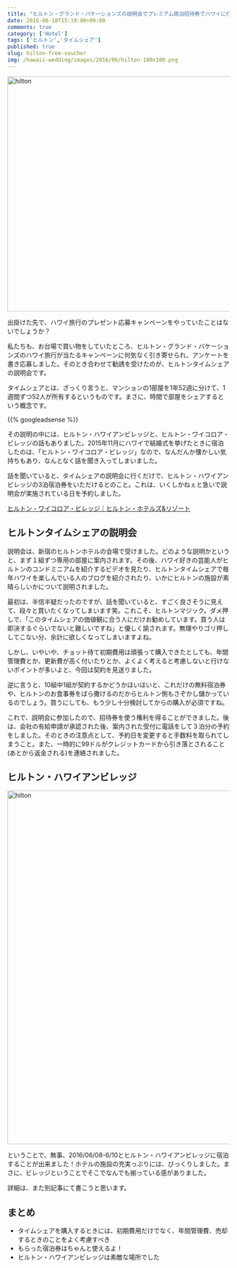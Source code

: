 ```yaml
---
title: "ヒルトン・グランド・バケーションズの説明会でプレミアム宿泊招待券でハワイに行ってきた"
date: 2016-06-18T15:19:00+09:00
comments: true
category: ['Hotel']
tags: ['ヒルトン','タイムシェア']
published: true
slug: hilton-free-voucher
img: /hawaii-wedding/images/2016/06/hilton-100x100.png
---
```


<img src="/hawaii-wedding/images/2016/06/hilton.png" alt="hilton" width="719" height="532" class="aligncenter size-full wp-image-103" />

出掛けた先で、ハワイ旅行のプレゼント応募キャンペーンをやっていたことはないでしょうか？

私たちも、お台場で買い物をしていたところ、ヒルトン・グランド・バケーションズのハワイ旅行が当たるキャンペーンに何気なく引き寄せられ、アンケートを書き応募しました。そのとき合わせて勧誘を受けたのが、ヒルトンタイムシェアの説明会です。

タイムシェアとは、ざっくり言うと、マンションの1部屋を1年52週に分けて、1週間ずつ52人が所有するというものです。まさに、時間で部屋をシェアするという概念です。

<!--more-->
{{% googleadsense %}}

その説明の中には、ヒルトン・ハワイアンビレッジと、ヒルトン・ワイコロア・ビレッジの話もありました。2015年11月にハワイで結婚式を挙げたときに宿泊したのは、「ヒルトン・ワイコロア・ビレッジ」なので、なんだんか懐かしい気持ちもあり、なんとなく話を聞き入ってしまいました。

話を聞いていると、タイムシェアの説明会に行くだけで、ヒルトン・ハワイアンビレッジの3泊宿泊券をいただけるとのこと。これは、いくしかねぇと急いで説明会が実施されている日を予約しました。

[ヒルトン・ワイコロア・ビレッジ｜ヒルトン・ホテルズ&リゾート](http://hiltonhotels.jp/hotel/hawaii/hilton-waikoloa-village)


## ヒルトンタイムシェアの説明会

説明会は、新宿のヒルトンホテルの会場で受けました。どのような説明かというと、まず１組ずつ専用の部屋に案内されます。その後、ハワイ好きの芸能人がヒルトンのコンドミニアムを紹介するビデオを見たり、ヒルトンタイムシェアで毎年ハワイを楽しんでいる人のブログを紹介されたり、いかにヒルトンの施設が素晴らしいかについて説明されました。

最初は、半信半疑だったのですが、話を聞いていると、すごく良さそうに見えて、段々と買いたくなってしまいます笑。これこそ、ヒルトンマジック。ダメ押しで、「このタイムシェアの価値観に合う人にだけお勧めしています。買う人は即決するぐらいでないと難しいですね」と優しく諭されます。無理やりゴリ押ししてこない分、余計に欲しくなってしまいますよね。

しかし、いやいや、チョット待て初期費用は頑張って購入できたとしても、年間管理費とか、更新費が高く付いたりとか、よくよく考えると考慮しないと行けないポイントが多いよと、今回は契約を見送りました。

逆に言うと、10組中1組が契約するかどうかほいほいと、これだけの無料宿泊券や、ヒルトンのお食事券をばら撒けるのだからヒルトン側もさぞかし儲かっているのでしょう。買うにしても、もう少し十分検討してからの購入が必須ですね。

これで、説明会に参加したので、招待券を使う権利を得ることができました。後は、会社の有給申請が承認された後、案内された受付に電話をして３泊分の予約をしました。そのときの注意点として、予約日を変更すると手数料を取られてしまうこと。また、一時的に99ドルがクレジットカードから引き落とされること(あとから返金される)を連絡されました。


## ヒルトン・ハワイアンビレッジ


<img src="/hawaii-wedding/images/2016/06/hilton.jpg" alt="hilton" width="600" height="800" class="aligncenter size-full wp-image-106" />

ということで、無事、2016/06/08-6/10とヒルトン・ハワイアンビレッジに宿泊することが出来ました！ホテルの施設の充実っぷりには、びっくりしました。まさに、ビレッジということでそこでなんでも揃っている感がありました。

詳細は、また別記事にて書こうと思います。


## まとめ

- タイムシェアを購入するときには、初期費用だけでなく、年間管理費、売却するときのことをよく考慮すべき
- もらった宿泊券はちゃんと使えるよ！
- ヒルトン・ハワイアンビレッジは素敵な場所でした
